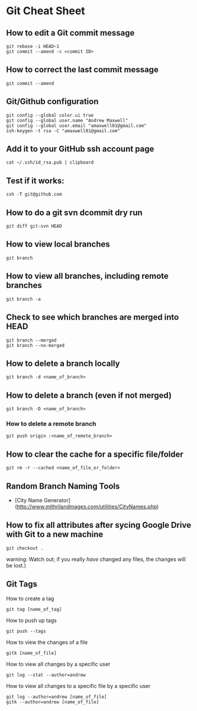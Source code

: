 # Git Cheat Sheet

## How to edit a Git commit message
```
git rebase -i HEAD~1
git commit --amend -c <commit ID>
```

## How to correct the last commit message
```git
git commit --amend
```

## Git/Github configuration
```
git config --global color.ui true
git config --global user.name "Andrew Maxwell"
git config --global user.email "amaxwell01@gmail.com"
ssh-keygen -t rsa -C "amaxwell01@gmail.com"
```
## Add it to your GitHub ssh account page
```
cat ~/.ssh/id_rsa.pub | clipboard
```

## Test if it works:
```
ssh -T git@github.com
```
## How to do a git svn dcommit dry run
```
git diff git-svn HEAD
```

## How to view local branches
```git
git branch
```

## How to view all branches, including remote branches
```git
git branch -a
```


## Check to see which branches are merged into HEAD
```git
git branch --merged
git branch --no-merged
```

## How to delete a branch locally
```git
git branch -d <name_of_branch>
```

## How to delete a branch (even if not merged)
```git
git branch -D <name_of_branch>
```

### How to delete a remote branch
```git
git push origin :<name_of_remote_branch>
```

## How to clear the cache for a specific file/folder
```git
git rm -r --cached <name_of_file_or_folder>
```

## Random Branch Naming Tools
* [City Name Generator] (http://www.mithrilandmages.com/utilities/CityNames.php)

## How to fix all attributes after sycing Google Drive with Git to a new machine
```
git checkout .
```
warning: Watch out; if you really *have* changed any files, the changes will be lost.)


## Git Tags
How to create a tag
```
git tag [name_of_tag]
```

How to push up tags
```
git push --tags
```

How to view the changes of a file
```
gitk [name_of_file]
```

How to view all changes by a specific user
```
git log --stat --author=andrew
```

How to view all changes to a specific file by a specific user
```
git log --author=andrew [name_of_file]
gitk --author=andrew [name_of_file]
```
